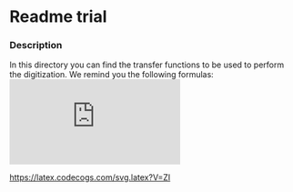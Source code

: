 # Readme trial


### Description
In this directory you can find the transfer functions to be used to perform the digitization. We remind you the following formulas:
![equation](http://latex.codecogs.com/svg.latex?%5Ctau%20%3D%20%5Cint_a%5Eb%20f%28x%29dx)

https://latex.codecogs.com/svg.latex?V=ZI
